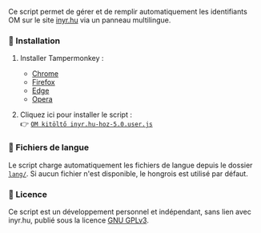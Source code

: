 Ce script permet de gérer et de remplir automatiquement les identifiants OM sur le site [inyr.hu](https://www.inyr.hu) via un panneau multilingue.

### 🔧 Installation

1. Installer Tampermonkey :
   - [Chrome](https://chromewebstore.google.com/detail/dhdgffkkebhmkfjojejmpbldmpobfkfo)
   - [Firefox](https://addons.mozilla.org/fr/firefox/addon/tampermonkey/)
   - [Edge](https://microsoftedge.microsoft.com/addons/detail/tampermonkey/iikmkjmpaadaobahmlepeloendndfphd)
   - [Opera](https://addons.opera.com/hu/extensions/details/tampermonkey-beta/)

2. Cliquez ici pour installer le script :  
   👉 [`OM kitöltő inyr.hu-hoz-5.0.user.js`](https://raw.githubusercontent.com/acsdaniel87/OM-autofill/main/OM%20kit%C3%B6lt%C5%91%20inyr.hu-hoz-5.0.user.js)

### 📂 Fichiers de langue

Le script charge automatiquement les fichiers de langue depuis le dossier [`lang/`](https://github.com/acsdaniel87/OM-autofill/tree/main/lang). Si aucun fichier n'est disponible, le hongrois est utilisé par défaut.

### 📜 Licence

Ce script est un développement personnel et indépendant, sans lien avec inyr.hu, publié sous la licence [GNU GPLv3](https://www.gnu.org/licenses/gpl-3.0.html).
